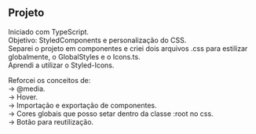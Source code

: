 ## Projeto

Iniciado com TypeScript. <br>
Objetivo: StyledComponents e personalização do CSS.<br>
Separei o projeto em componentes e criei dois arquivos .css para estilizar globalmente, o GlobalStyles e o Icons.ts.<br>
Aprendi a utilizar o Styled-Icons.<br>

Reforcei os conceitos de:<br>
-> @media.<br>
-> Hover.<br>
-> Importação e exportação de componentes.<br>
-> Cores globais que posso setar dentro da classe :root no css.<br>
-> Botão para reutilização.<br>
